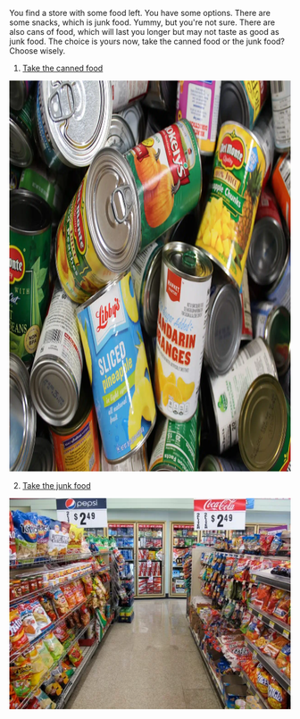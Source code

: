 You find a store with some food left. You have some options. There are some snacks, which is junk food. Yummy, but you're not sure. There are also cans of food, which will last you longer but may not taste as good as junk food. The choice is yours now, take the canned food or the junk food? Choose wisely.

1. [Take the canned food](canned.md)

<img src="cans.jpeg" alt="Bunch of cans" width="800" height="700">

2. [Take the junk food](junk.md)

<img src="junk.jpeg" alt="Bunch of chips in store">
